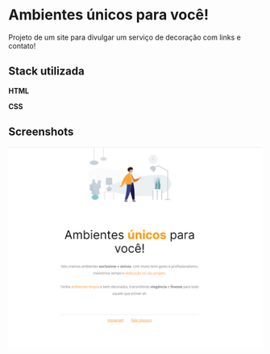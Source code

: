 
# Ambientes únicos para você!

Projeto de um site para divulgar um serviço de decoração com links e contato!


## Stack utilizada

**HTML** 

**CSS** 


## Screenshots

![preview](./assets/Screenshot_5.png)

